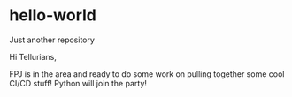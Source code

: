 # hello-world
Just another repository

Hi Tellurians,

FPJ is in the area and ready to do some work on pulling together some cool CI/CD stuff!  Python will
join the party!
